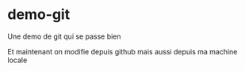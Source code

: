 # demo-git
Une demo de git qui se passe bien

Et maintenant on modifie depuis github
mais aussi depuis ma machine locale
